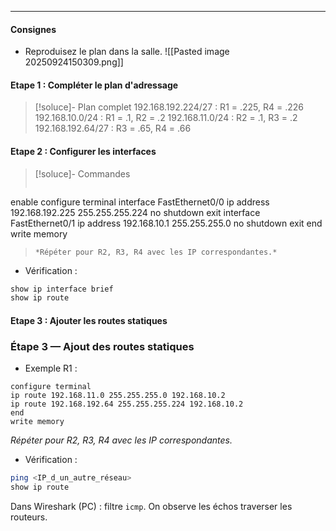 ___
#### Consignes
 - Reproduisez le plan dans la salle.
![[Pasted image 20250924150309.png]]

#### Etape 1 : Compléter le plan d'adressage
> [!soluce]- Plan complet
> 192.168.192.224/27 : R1 = .225, R4 = .226
> 192.168.10.0/24 : R1 = .1, R2 = .2
> 192.168.11.0/24 : R2 = .1, R3 = .2
> 192.168.192.64/27 : R3 = .65, R4 = .66

#### Etape 2 : Configurer les interfaces
> [!soluce]- Commandes
> ``` cisco
enable
configure terminal
interface FastEthernet0/0
 ip address 192.168.192.225 255.255.255.224
 no shutdown
exit
interface FastEthernet0/1
 ip address 192.168.10.1 255.255.255.0
 no shutdown
exit
end
write memory 
> ```
> *Répéter pour R2, R3, R4 avec les IP correspondantes.*

 - Vérification :
``` bash
show ip interface brief
show ip route
```

#### Etape 3 : Ajouter les routes statiques

### Étape 3 — Ajout des routes statiques
 - Exemple R1 :
``` cisco
configure terminal
ip route 192.168.11.0 255.255.255.0 192.168.10.2
ip route 192.168.192.64 255.255.255.224 192.168.10.2
end
write memory

```
*Répéter pour R2, R3, R4 avec les IP correspondantes.*

 - Vérification :
 ``` bash
ping <IP_d_un_autre_réseau>
show ip route
```

Dans Wireshark (PC) : filtre `icmp`. On observe les échos traverser les routeurs.
